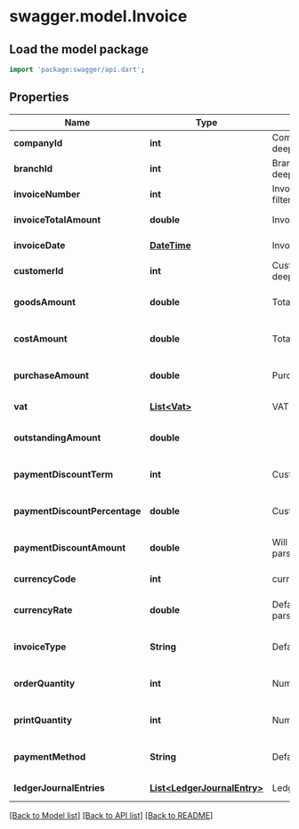 # swagger.model.Invoice

## Load the model package
```dart
import 'package:swagger/api.dart';
```

## Properties
Name | Type | Description | Notes
------------ | ------------- | ------------- | -------------
**companyId** | **int** | CompanyId as retrievable from &lt;a href&#x3D;\&quot;?deepLinking&#x3D;true#/Company/Get\&quot;&gt;/api/Company&lt;/a&gt; | [default to null]
**branchId** | **int** | BranchId as retrievable from &lt;a href&#x3D;\&quot;?deepLinking&#x3D;true#/Branch/Get\&quot;&gt;/api/Branch&lt;/a&gt; | [default to null]
**invoiceNumber** | **int** | InvoiceId as retrievable from &lt;a href&#x3D;\&quot;?filter&#x3D;Invoice\&quot;&gt;/api/Invoice&lt;/a&gt; | [default to null]
**invoiceTotalAmount** | **double** | Invoice total amount incl. VAT | [default to null]
**invoiceDate** | [**DateTime**](DateTime.md) | Invoice date | [default to null]
**customerId** | **int** | Customer Id, as retrievable from &lt;a href&#x3D;\&quot;?deepLinking&#x3D;true#/Customer/Get\&quot;&gt;/api/Customer&lt;/a&gt; | [default to null]
**goodsAmount** | **double** | Total amount of goods excl. VAT | [optional] [default to null]
**costAmount** | **double** | Total amount of goods excl. VAT | [optional] [default to null]
**purchaseAmount** | **double** | Purchase value of goods | [optional] [default to null]
**vat** | [**List&lt;Vat&gt;**](Vat.md) | VAT information | [default to []]
**outstandingAmount** | **double** |  | [optional] [default to null]
**paymentDiscountTerm** | **int** | Customer default will be used if not parsed. | [optional] [default to null]
**paymentDiscountPercentage** | **double** | Customer default will be used if not parsed. | [optional] [default to null]
**paymentDiscountAmount** | **double** | Will be calculated from paymentDiscountPercentage is not parsed | [optional] [default to null]
**currencyCode** | **int** | currencyCode from obtained from GetCurrencyCodes | [default to null]
**currencyRate** | **double** | Default rate for the supplied currency wil be used if not parsed. | [optional] [default to null]
**invoiceType** | **String** | Default will be &#39;Invoice&#39; if not parsed | [optional] [default to null]
**orderQuantity** | **int** | Number of orders to which this invoice relates. | [optional] [default to null]
**printQuantity** | **int** | Number of times this invoice has been printed. | [optional] [default to null]
**paymentMethod** | **String** | Default will be &#39;On account&#39; if not parsed. | [optional] [default to null]
**ledgerJournalEntries** | [**List&lt;LedgerJournalEntry&gt;**](LedgerJournalEntry.md) | Ledger number used to register the invoice amount | [default to []]

[[Back to Model list]](../README.md#documentation-for-models) [[Back to API list]](../README.md#documentation-for-api-endpoints) [[Back to README]](../README.md)


